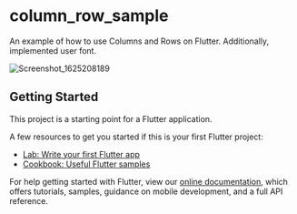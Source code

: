 # column_row_sample
An example of how to use Columns and Rows on Flutter.
Additionally, implemented user font.

![Screenshot_1625208189](https://user-images.githubusercontent.com/60571747/124232444-5795cd80-db1a-11eb-8861-6a48983b84e4.png)


## Getting Started

This project is a starting point for a Flutter application.

A few resources to get you started if this is your first Flutter project:

- [Lab: Write your first Flutter app](https://flutter.dev/docs/get-started/codelab)
- [Cookbook: Useful Flutter samples](https://flutter.dev/docs/cookbook)

For help getting started with Flutter, view our
[online documentation](https://flutter.dev/docs), which offers tutorials,
samples, guidance on mobile development, and a full API reference.
